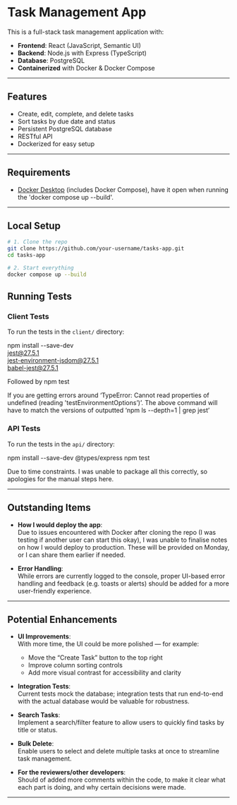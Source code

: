 # Task Management App

This is a full-stack task management application with:

- **Frontend**: React (JavaScript, Semantic UI)
- **Backend**: Node.js with Express (TypeScript)
- **Database**: PostgreSQL
- **Containerized** with Docker & Docker Compose

---

## Features

- Create, edit, complete, and delete tasks
- Sort tasks by due date and status
- Persistent PostgreSQL database
- RESTful API
- Dockerized for easy setup

---

## Requirements

- [Docker Desktop](https://www.docker.com/products/docker-desktop) (includes Docker Compose), have it open when running the 'docker compose up --build'.

---

## Local Setup

```bash
# 1. Clone the repo
git clone https://github.com/your-username/tasks-app.git
cd tasks-app

# 2. Start everything
docker compose up --build
```

## Running Tests

### Client Tests

To run the tests in the `client/` directory:

npm install --save-dev \
 jest@27.5.1 \
 jest-environment-jsdom@27.5.1 \
 babel-jest@27.5.1

Followed by npm test

If you are getting errors around ‘TypeError: Cannot read properties of undefined (reading 'testEnvironmentOptions’)’. The above command will have to match the versions of outputted ‘npm ls --depth=1 | grep jest’

### API Tests

To run the tests in the `api/` directory:

npm install --save-dev @types/express
npm test

Due to time constraints. I was unable to package all this correctly, so apologies for the manual steps here.

---

## Outstanding Items

- **How I would deploy the app**:  
  Due to issues encountered with Docker after cloning the repo (I was testing if another user can start this okay), I was unable to finalise notes on how I would deploy to production. These will be provided on Monday, or I can share them earlier if needed.

- **Error Handling**:  
  While errors are currently logged to the console, proper UI-based error handling and feedback (e.g. toasts or alerts) should be added for a more user-friendly experience.

---

## Potential Enhancements

- **UI Improvements**:  
  With more time, the UI could be more polished — for example:

  - Move the “Create Task” button to the top right
  - Improve column sorting controls
  - Add more visual contrast for accessibility and clarity

- **Integration Tests**:  
  Current tests mock the database; integration tests that run end-to-end with the actual database would be valuable for robustness.

- **Search Tasks**:  
  Implement a search/filter feature to allow users to quickly find tasks by title or status.

- **Bulk Delete**:  
  Enable users to select and delete multiple tasks at once to streamline task management.

- **For the reviewers/other developers**:  
  Should of added more comments within the code, to make it clear what each part is doing, and why certain decisions were made.

---

